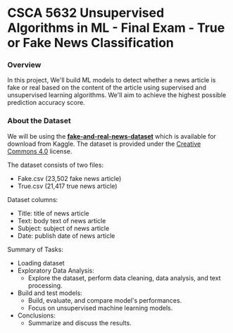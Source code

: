 # CSCA 5632 Unsupervised Algorithms in ML - Final Exam - True or Fake News Classification

### Overview

In this project, We'll build ML models to detect whether a news article is fake or real based on the content of the article using supervised and unsupervised learning algorithms. We'll aim to achieve the highest possible prediction accuracy score.

### About the Dataset

We will be using the  **[fake-and-real-news-dataset](https://www.kaggle.com/datasets/clmentbisaillon/fake-and-real-news-dataset)** which is available for download from Kaggle. The dataset is provided under the [Creative Commons 4.0](https://creativecommons.org/licenses/by-nc-sa/4.0/) license.

The dataset consists of two files:

- Fake.csv (23,502 fake news article)
- True.csv (21,417 true news article)

Dataset columns:

- Title: title of news article  
- Text: body text of news article  
- Subject: subject of news article  
- Date: publish date of news article

Summary of Tasks:
- Loading dataset
- Exploratory Data Analysis: 
    - Explore the dataset, perform data cleaning, data analysis, and text processing.
- Build and test models: 
    - Build, evaluate, and compare model's performances. 
    - Focus on unsupervised machine learning models.
- Conclusions: 
    - Summarize and discuss the results.
